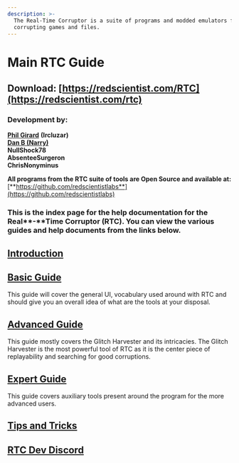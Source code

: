 ```yaml
---
description: >-
  The Real-Time Corruptor is a suite of programs and modded emulators for
  corrupting games and files.
---
```


# Main RTC Guide

## Download: [https://redscientist.com/RTC](https://redscientist.com/rtc)

### **Development by:**&#x20;

[**Phil Girard**](http://redscientist.com/) **(Ircluzar)**\
[**Dan B (Narry)**](https://narry.land/)\
**NullShock78**\
**AbsenteeSurgeron**\
**ChrisNonyminus**

**All programs from the RTC suite of tools are Open Source and available at:** [**https://github.com/redscientistlabs**](https://github.com/redscientistlabs)

### &#x20;<a href="#download-httpredscientistcomrtc" id="download-httpredscientistcomrtc"></a>

### This is the index page for the help documentation for the Real**-**Time Corruptor (RTC). You can view the various guides and help documents from the links below. <a href="#download-httpredscientistcomrtc" id="download-httpredscientistcomrtc"></a>

## [Introduction](introduction.md)

## [Basic Guide](basic/)

This guide will cover the general UI, vocabulary used around with RTC and should give you an overall idea of what are the tools at your disposal.

## [Advanced Guide](https://corrupt.wiki/corruptors/rtc-real-time-corruptor/advanced.html)

This guide mostly covers the Glitch Harvester and its intricacies. The Glitch Harvester is the most powerful tool of RTC as it is the center piece of replayability and searching for good corruptions.

## [Expert Guide](https://corrupt.wiki/corruptors/rtc-real-time-corruptor/expert.html)

This guide covers auxiliary tools present around the program for the more advanced users.

## [Tips and Tricks](tips.md)

## [RTC Dev Discord](https://discord.corrupt.wiki)
